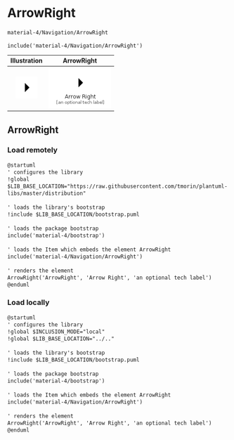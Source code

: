 # ArrowRight


```text
material-4/Navigation/ArrowRight
```

```text
include('material-4/Navigation/ArrowRight')
```



| Illustration | ArrowRight |
| :---: | :---: |
| ![illustration for Illustration](../../material-4/Navigation/ArrowRight.png) | ![illustration for ArrowRight](../../material-4/Navigation/ArrowRight.Local.png) |




## ArrowRight

### Load remotely
```plantuml
@startuml
' configures the library
!global $LIB_BASE_LOCATION="https://raw.githubusercontent.com/tmorin/plantuml-libs/master/distribution"

' loads the library's bootstrap
!include $LIB_BASE_LOCATION/bootstrap.puml

' loads the package bootstrap
include('material-4/bootstrap')

' loads the Item which embeds the element ArrowRight
include('material-4/Navigation/ArrowRight')

' renders the element
ArrowRight('ArrowRight', 'Arrow Right', 'an optional tech label')
@enduml
```

### Load locally
```plantuml
@startuml
' configures the library
!global $INCLUSION_MODE="local"
!global $LIB_BASE_LOCATION="../.."

' loads the library's bootstrap
!include $LIB_BASE_LOCATION/bootstrap.puml

' loads the package bootstrap
include('material-4/bootstrap')

' loads the Item which embeds the element ArrowRight
include('material-4/Navigation/ArrowRight')

' renders the element
ArrowRight('ArrowRight', 'Arrow Right', 'an optional tech label')
@enduml
```

